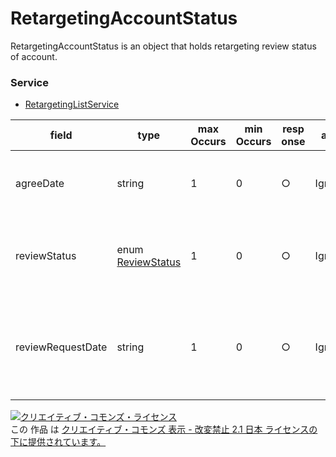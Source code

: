 # RetargetingAccountStatus
RetargetingAccountStatus is an object that holds retargeting review status of account.

### Service
+ [RetargetingListService](../services/RetargetingListService.md)

| field | type | max<br>Occurs | min<br>Occurs | resp<br>onse | add | set | remove | description | 
|---|---|---|---|---|---|---|---|---|
| agreeDate| string| 1| 0| ○| Ignore| Ignore| -| Agreement date.<br>*In yyyyMMdd format|
| reviewStatus| enum <a href="./ReviewStatus.md">ReviewStatus</a>| 1| 0| ○| Ignore| Ignore| -| Review status.<br>It will not display on initial review. |
| reviewRequestDate| string| 1| 0| ○| Ignore| Ignore| -| Re-examination review request date.<br>*In yyyyMMdd format|

<a rel="license" href="http://creativecommons.org/licenses/by-nd/2.1/jp/"><img alt="クリエイティブ・コモンズ・ライセンス" style="border-width:0" src="https://i.creativecommons.org/l/by-nd/2.1/jp/88x31.png" /></a><br />この 作品 は <a rel="license" href="http://creativecommons.org/licenses/by-nd/2.1/jp/">クリエイティブ・コモンズ 表示 - 改変禁止 2.1 日本 ライセンスの下に提供されています。</a>

